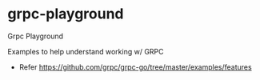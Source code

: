 # grpc-playground
Grpc Playground

Examples to help understand working w/ GRPC

- Refer https://github.com/grpc/grpc-go/tree/master/examples/features 

